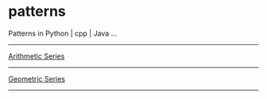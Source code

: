 # patterns
Patterns in Python | cpp | Java ...

---

[Arithmetic Series](arithmetic_series/arithmetic_series_codes.ipynb)

---
[Geometric Series](geometric_series/geometric_series_codes.ipynb)

---